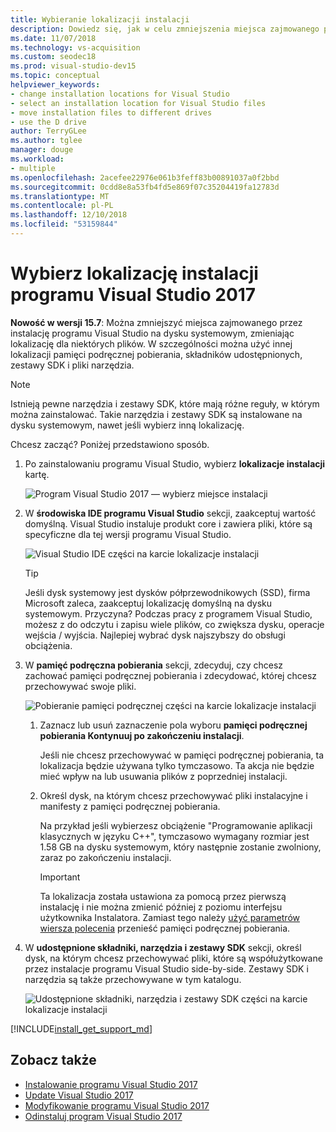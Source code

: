 ```yaml
---
title: Wybieranie lokalizacji instalacji
description: Dowiedz się, jak w celu zmniejszenia miejsca zajmowanego przez instalację programu Visual Studio na dysku systemowym, zmieniając lokalizację pamięci podręcznej pobierania, składników udostępnionych, zestawy SDK i narzędzi na różnych dyskach.
ms.date: 11/07/2018
ms.technology: vs-acquisition
ms.custom: seodec18
ms.prod: visual-studio-dev15
ms.topic: conceptual
helpviewer_keywords:
- change installation locations for Visual Studio
- select an installation location for Visual Studio files
- move installation files to different drives
- use the D drive
author: TerryGLee
ms.author: tglee
manager: douge
ms.workload:
- multiple
ms.openlocfilehash: 2acefee22976e061b3feff83b00891037a0f2bbd
ms.sourcegitcommit: 0cdd8e8a53fb4fd5e869f07c35204419fa12783d
ms.translationtype: MT
ms.contentlocale: pl-PL
ms.lasthandoff: 12/10/2018
ms.locfileid: "53159844"
---
```

# <a name="select-the-installation-locations-in-visual-studio-2017"></a>Wybierz lokalizację instalacji programu Visual Studio 2017

**Nowość w wersji 15.7**: Można zmniejszyć miejsca zajmowanego przez instalację programu Visual Studio na dysku systemowym, zmieniając lokalizację dla niektórych plików. W szczególności można użyć innej lokalizacji pamięci podręcznej pobierania, składników udostępnionych, zestawy SDK i pliki narzędzia.

   > [!NOTE]
   > Istnieją pewne narzędzia i zestawy SDK, które mają różne reguły, w którym można zainstalować. Takie narzędzia i zestawy SDK są instalowane na dysku systemowym, nawet jeśli wybierz inną lokalizację.

Chcesz zacząć? Poniżej przedstawiono sposób.

1. Po zainstalowaniu programu Visual Studio, wybierz **lokalizacje instalacji** kartę.

   ![Program Visual Studio 2017 — wybierz miejsce instalacji](media/vs-installation-locations.png "wybierz lokalizację instalacji.")

1. W **środowiska IDE programu Visual Studio** sekcji, zaakceptuj wartość domyślną. Visual Studio instaluje produkt core i zawiera pliki, które są specyficzne dla tej wersji programu Visual Studio.

   ![Visual Studio IDE części na karcie lokalizacje instalacji](media/vs-installation-locations-ide.png "Zaakceptuj domyślne ustawienie w sekcji środowiska IDE programu Visual Studio na karcie lokalizacji instalacji.")

   > [!TIP]
   > Jeśli dysk systemowy jest dysków półprzewodnikowych (SSD), firma Microsoft zaleca, zaakceptuj lokalizację domyślną na dysku systemowym. Przyczyna? Podczas pracy z programem Visual Studio, możesz z do odczytu i zapisu wiele plików, co zwiększa dysku, operacje wejścia / wyjścia. Najlepiej wybrać dysk najszybszy do obsługi obciążenia.

1. W **pamięć podręczna pobierania** sekcji, zdecyduj, czy chcesz zachować pamięci podręcznej pobierania i zdecydować, której chcesz przechowywać swoje pliki.

     ![Pobieranie pamięci podręcznej części na karcie lokalizacje instalacji](media/vs-installation-locations-cache.png "wybierz, czy zachowywać pamięci podręcznej pobierania po zakończeniu instalacji, a następnie określ dysk, na którym chcesz przechowywać pliki.")

    1. Zaznacz lub usuń zaznaczenie pola wyboru **pamięci podręcznej pobierania Kontynuuj po zakończeniu instalacji**.

       Jeśli nie chcesz przechowywać w pamięci podręcznej pobierania, ta lokalizacja będzie używana tylko tymczasowo. Ta akcja nie będzie mieć wpływ na lub usuwania plików z poprzedniej instalacji.

    1. Określ dysk, na którym chcesz przechowywać pliki instalacyjne i manifesty z pamięci podręcznej pobierania.

        Na przykład jeśli wybierzesz obciążenie "Programowanie aplikacji klasycznych w języku C++", tymczasowo wymagany rozmiar jest 1.58 GB na dysku systemowym, który następnie zostanie zwolniony, zaraz po zakończeniu instalacji.

       > [!IMPORTANT]
       > Ta lokalizacja została ustawiona za pomocą przez pierwszą instalację i nie można zmienić później z poziomu interfejsu użytkownika Instalatora. Zamiast tego należy [użyć parametrów wiersza polecenia](use-command-line-parameters-to-install-visual-studio.md) przenieść pamięci podręcznej pobierania.

1. W **udostępnione składniki, narzędzia i zestawy SDK** sekcji, określ dysk, na którym chcesz przechowywać pliki, które są współużytkowane przez instalacje programu Visual Studio side-by-side. Zestawy SDK i narzędzia są także przechowywane w tym katalogu.

   ![Udostępnione składniki, narzędzia i zestawy SDK części na karcie lokalizacje instalacji](media/vs-installation-locations-shared.png "Określ lokalizację, w którym chcesz przechowywać współużytkowanych składników, narzędzi i zestawów SDK.")

[!INCLUDE[install_get_support_md](includes/install_get_support_md.md)]

## <a name="see-also"></a>Zobacz także

* [Instalowanie programu Visual Studio 2017](install-visual-studio.md)
* [Update Visual Studio 2017](update-visual-studio.md)
* [Modyfikowanie programu Visual Studio 2017](update-visual-studio.md)
* [Odinstaluj program Visual Studio 2017](uninstall-visual-studio.md)
